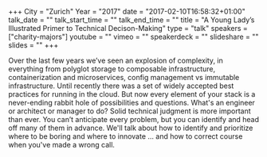 +++
City = "Zurich"
Year = "2017"
date = "2017-02-10T16:58:32+01:00"
talk_date = ""
talk_start_time = ""
talk_end_time = ""
title = "A Young Lady’s Illustrated Primer to Technical Decison-Making"
type = "talk"
speakers = ["charity-majors"]
youtube = ""
vimeo = ""
speakerdeck = ""
slideshare = ""
slides = ""
+++

Over the last few years we’ve seen an explosion of complexity, in everything from polyglot 
storage to composable infrastructure, containerization and microservices, config management 
vs immutable infrastructure. Until recently there was a set of widely accepted best 
practices for running in the cloud. But now every element of your stack is a never-ending 
rabbit hole of possibilities and questions. What's an engineer or architect or manager to 
do? Solid technical judgment is more important than ever. You can’t anticipate every 
problem, but you can identify and head off many of them in advance. We'll talk about how 
to identify and prioritize where to be boring and where to innovate … and how to correct 
course when you've made a wrong call.
